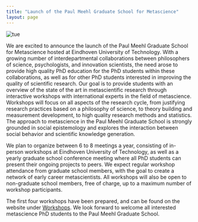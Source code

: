 ```yaml
---
title: "Launch of the Paul Meehl Graduate School for Metascience"
layout: page
---
```

![tue](https://images0.persgroep.net/rcs/BTf8ETE78C51u6YaN-a5A1KnPjI/diocontent/230207996/_fitwidth/694/?appId=21791a8992982cd8da851550a453bd7f&quality=0.8)


We are excited to announce the launch of the Paul Meehl Graduate School for Metascience hosted at Eindhoven University of Technology. With a growing number of interdepartmental collaborations between philosophers of science, psychologists, and innovation scientists, the need arose to provide high quality PhD education for the PhD students within these collaborations, as well as for other PhD students interested in improving the quality of scientific research. Our goal is to provide students with an overview of the state of the art in metascientific research through interactive workshops with international experts in the field of metascience. Workshops will focus on all aspects of the research cycle, from justifying research practices based on a philosophy of science, to theory building and measurement development, to high quality research methods and statistics. The approach to metascience in the Paul Meehl Graduate School is strongly grounded in social epistemology and explores the interaction between social behavior and scientific knowledge generation.
 
We plan to organize between 6 to 8 meetings a year, consisting of in-person workshops at Eindhoven University of Technology, as well as a yearly graduate school conference meeting where all PhD students can present their ongoing projects to peers. We expect regular workshop attendance from graduate school members, with the goal to create a network of early career metascientists. All workshops will also be open to non-graduate school members, free of charge, up to a maximum number of workshop participants.
 
The first four workshops have been prepared, and can be found on the website under [Workshops](workshops.md). We look forward to welcome all interested metascience PhD students to the Paul Meehl Graduate School.  

